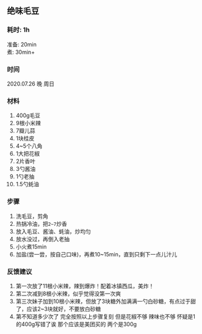 ## 绝味毛豆

### 耗时: 1h
准备: 20min  
煮: 30min+

### 时间
2020.07.26 晚 周日

### 材料
1. 400g毛豆
2. 9根小米辣
3. 7瓣儿蒜
4. 1块桂皮
5. 4~5个八角
6. 1大把花椒
7. 2片香叶
8. 3勺酱油
9. 1勺老抽
10. 1.5勺蚝油

### 步骤
1. 洗毛豆，剪角
2. 热锅冷油，把`2~7`炒香
3. 放入毛豆、酱油、蚝油，炒均匀
4. 放水没过，再倒入老抽
5. 小火煮15min
6. 加盐(尝一尝，按自己口味)，再煮10~15min，直到只剩下一点儿汁儿


### 反馈建议
1. 第一次放了11根小米辣，辣到爆炸！配着冰镇西瓜，美炸！
2. 第二次减到8根小米辣，似乎觉得没第一次爽
3. 第三次妹子加到10根小米辣，但放了3块糖外加满满一勺白砂糖，有点过于甜了，应该2~3块就好，不要放白砂糖
4. 第不知道多少次了 完全按照以上步骤复刻 但是花椒不够 辣味也不够 怀疑是1的400g写错了诶 那个应该是美团买的 两个是300g